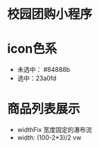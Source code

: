# 校园团购小程序

# icon色系
- 未选中： #84888b
- 选中：23a0fd

# 商品列表展示
- widthFix 宽度固定的瀑布流
- width: (100-2*3)/2 vw
